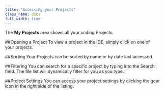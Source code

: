 ```yaml
---
title: "Accessing your Projects"
class_name: docs
full_width: true
---
```


The **My Projects** area shows all your coding Projects. 


##Opening a Project
To view a project in the IDE, simply click on one of your projects.

##Sorting
Your Projects can be sorted by name or by date last accessed. 

##Filtering
You can search for a specific project by typing into the Search field. The file list will dynamically filter for you as you type.

##Project Settings
You can access your project settings by clicking the gear icon in the right side of the listing.




